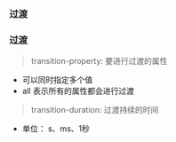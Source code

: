 ### 过渡

### 过渡

> transition-property: 要进行过渡的属性

- 可以同时指定多个值
- all 表示所有的属性都会进行过渡



>  transition-duration: 过渡持续的时间

- 单位： s、ms、1秒


